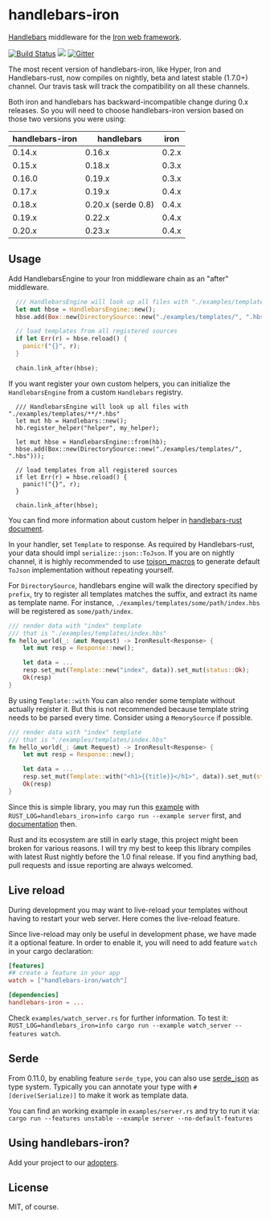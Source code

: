 handlebars-iron
===============

[Handlebars](https://github.com/sunng87/handlebars-rust) middleware
for the [Iron web framework](http://ironframework.io).

[![Build
Status](https://travis-ci.org/sunng87/handlebars-iron.svg?branch=master)](https://travis-ci.org/sunng87/handlebars-iron)
[![](http://meritbadge.herokuapp.com/handlebars-iron)](https://crates.io/crates/handlebars-iron)
[![Gitter](https://img.shields.io/gitter/room/sunng87/handlebars-rust.svg?maxAge=2592000)](https://gitter.im/sunng87/handlebars-rust)

The most recent version of handlebars-iron, like Hyper, Iron and
Handlebars-rust, now compiles on nightly, beta and latest stable (1.7.0+) channel. Our
travis task will track the compatibility on all these channels.

Both iron and handlebars has backward-incompatible change during 0.x
releases. So you will need to choose handlebars-iron version based on
those two versions you were using:

handlebars-iron | handlebars | iron
--------------- | ---------- | ---
0.14.x | 0.16.x | 0.2.x
0.15.x | 0.18.x | 0.3.x
0.16.0 | 0.19.x | 0.3.x
0.17.x | 0.19.x | 0.4.x
0.18.x | 0.20.x (serde 0.8) | 0.4.x
0.19.x | 0.22.x | 0.4.x
0.20.x | 0.23.x | 0.4.x

## Usage

Add HandlebarsEngine to your Iron middleware chain as an "after"
middleware.

```rust
  /// HandlebarsEngine will look up all files with "./examples/templates/**/*.hbs"
  let mut hbse = HandlebarsEngine::new();
  hbse.add(Box::new(DirectorySource::new("./examples/templates/", ".hbs")));

  // load templates from all registered sources
  if let Err(r) = hbse.reload() {
    panic!("{}", r);
  }

  chain.link_after(hbse);
```

If you want register your own custom helpers, you can initialize the
`HandlebarsEngine` from a custom `Handlebars` registry.

```
  /// HandlebarsEngine will look up all files with "./examples/templates/**/*.hbs"
  let mut hb = Handlebars::new();
  hb.register_helper("helper", my_helper);

  let mut hbse = HandlebarsEngine::from(hb);
  hbse.add(Box::new(DirectorySource::new("./examples/templates/", ".hbs")));

  // load templates from all registered sources
  if let Err(r) = hbse.reload() {
    panic!("{}", r);
  }

  chain.link_after(hbse);
```

You can find more information about custom helper in [handlebars-rust
document](https://github.com/sunng87/handlebars-rust#extensible-helper-system).

In your handler, set `Template` to response. As required by
Handlebars-rust, your data should impl `serialize::json::ToJson`. If
you are on nightly channel, it is highly recommended to use
[tojson_macros](https://github.com/sunng87/tojson_macros) to generate
default `ToJson` implementation without repeating yourself.

For `DirectorySource`, handlebars engine will walk the directory
specified by `prefix`, try to register all templates matches the
suffix, and extract its name as template name. For instance,
`./examples/templates/some/path/index.hbs` will be registered as
`some/path/index`.

```rust
/// render data with "index" template
/// that is "./examples/templates/index.hbs"
fn hello_world(_: &mut Request) -> IronResult<Response> {
    let mut resp = Response::new();

    let data = ...
    resp.set_mut(Template::new("index", data)).set_mut(status::Ok);
    Ok(resp)
}
```

By using `Template::with` You can also render some template without
actually register it. But this is not recommended because template
string needs to be parsed every time. Consider using a `MemorySource`
if possible.

```rust
/// render data with "index" template
/// that is "./examples/templates/index.hbs"
fn hello_world(_: &mut Request) -> IronResult<Response> {
    let mut resp = Response::new();

    let data = ...
    resp.set_mut(Template::with("<h1>{{title}}</h1>", data)).set_mut(status::Ok);
    Ok(resp)
}
```

Since this is simple library, you may run this
[example](https://github.com/sunng87/handlebars-iron/blob/master/examples/server.rs)
with `RUST_LOG=handlebars_iron=info cargo run --example server`
first, and
[documentation](https://sunng87.github.io/handlebars-iron/handlebars_iron/)
then.

Rust and its ecosystem are still in early stage, this
project might been broken for various reasons. I will try my best to
keep this library compiles with latest Rust nightly before the 1.0
final release. If you find anything bad, pull requests and issue reporting
are always welcomed.

## Live reload

During development you may want to live-reload your templates without
having to restart your web server. Here comes the live-reload
feature.

Since live-reload may only be useful in development phase, we have
made it a optional feature. In order to enable it, you will need to
add feature `watch` in your cargo declaration:

```toml
[features]
## create a feature in your app
watch = ["handlebars-iron/watch"]

[dependencies]
handlebars-iron = ...
```

Check `examples/watch_server.rs` for further information. To test it:
`RUST_LOG=handlebars_iron=info cargo run --example watch_server
--features watch`.

## Serde

From 0.11.0, by enabling feature `serde_type`, you can also use
[serde_json](https://github.com/serde-rs/json) as type
system. Typically you can annotate your type with
`#[derive(Serialize)]` to make it work as template data.

You can find an working example in `examples/server.rs` and try to run
it via: `cargo run --features unstable --example server
--no-default-features`

## Using handlebars-iron?

Add your project to our
[adopters](https://github.com/sunng87/handlebars-rust/wiki/adopters).

## License

MIT, of course.

